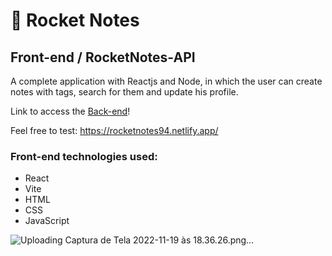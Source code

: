 # :orange_book: Rocket Notes

## Front-end / RocketNotes-API

A complete application with Reactjs and Node, in which the user can create notes with tags, search for them and update his profile.

Link to access the [Back-end](https://github.com/rauleffting/rocketnotes-api)!

Feel free to test: https://rocketnotes94.netlify.app/

### Front-end technologies used:
- React
- Vite
- HTML
- CSS
- JavaScript

![Uploading Captura de Tela 2022-11-19 às 18.36.26.png…]()
